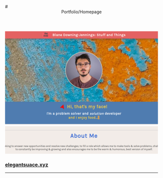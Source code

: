 
<link href="./assets/style.css" rel="stylesheet">
# <header> Portfolio/Homepage</header>

[![Portfolio snapshot][portfolioImg]](http://elegantsauce.xyz)

### [elegantsuace.xyz](http://elegantsauce.xyz)


------------------------

[portfolioImg]: ./assets/portfolio.png "Portfolio/Homepage"
